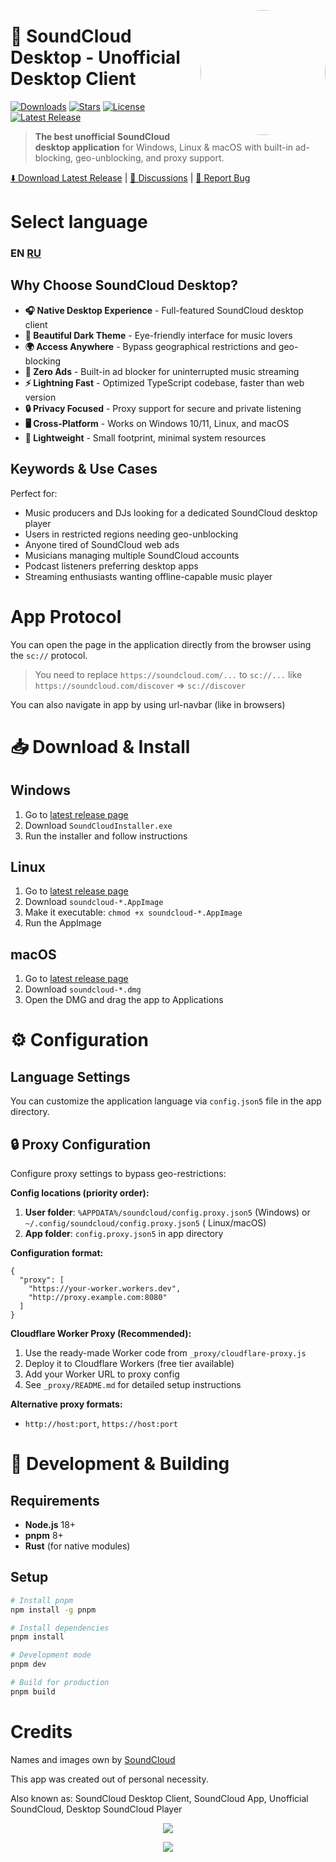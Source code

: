 <p>
<a href="https://soundcloud.com" alt="soundcloud">
<img src="https://raw.githubusercontent.com/zxcnoname666/SoundCloud-Desktop/main/icons/appLogo.png" width="200px" align="right" style="border-radius: 50%;" />
</a>

# 🎵 SoundCloud Desktop - Unofficial Desktop Client

[![Downloads](https://img.shields.io/github/downloads/zxcnoname666/SoundCloud-Desktop/total)](https://github.com/zxcnoname666/SoundCloud-Desktop/releases)
[![Stars](https://img.shields.io/github/stars/zxcnoname666/SoundCloud-Desktop)](https://github.com/zxcnoname666/SoundCloud-Desktop/stargazers)
[![License](https://img.shields.io/github/license/zxcnoname666/SoundCloud-Desktop)](LICENSE)
[![Latest Release](https://img.shields.io/github/v/release/zxcnoname666/SoundCloud-Desktop)](https://github.com/zxcnoname666/SoundCloud-Desktop/releases/latest)

> **The best unofficial SoundCloud desktop application** for Windows, Linux & macOS with built-in ad-blocking, geo-unblocking, and proxy support.

[⬇️ Download Latest Release](https://github.com/zxcnoname666/SoundCloud-Desktop/releases/latest) | [📖 Discussions](https://github.com/zxcnoname666/SoundCloud-Desktop/discussions) | [🐛 Report Bug](https://github.com/zxcnoname666/SoundCloud-Desktop/issues)

# Select language

### EN [RU](https://github.com/zxcnoname666/SoundCloud-Desktop/blob/main/README-RU.md)

## Why Choose SoundCloud Desktop?

- **🎧 Native Desktop Experience** - Full-featured SoundCloud desktop client
- **🌙 Beautiful Dark Theme** - Eye-friendly interface for music lovers
- **🌍 Access Anywhere** - Bypass geographical restrictions and geo-blocking
- **🚫 Zero Ads** - Built-in ad blocker for uninterrupted music streaming
- **⚡ Lightning Fast** - Optimized TypeScript codebase, faster than web version
- **🔒 Privacy Focused** - Proxy support for secure and private listening
- **🖥️ Cross-Platform** - Works on Windows 10/11, Linux, and macOS
- **💾 Lightweight** - Small footprint, minimal system resources

## Keywords & Use Cases

Perfect for:
- Music producers and DJs looking for a dedicated SoundCloud desktop player
- Users in restricted regions needing geo-unblocking
- Anyone tired of SoundCloud web ads
- Musicians managing multiple SoundCloud accounts
- Podcast listeners preferring desktop apps
- Streaming enthusiasts wanting offline-capable music player

# App Protocol

You can open the page in the application directly from the browser using the
`sc://` protocol.

> You need to replace `https://soundcloud.com/...` to `sc://...` like
> `https://soundcloud.com/discover` => `sc://discover`

You can also navigate in app by using url-navbar (like in browsers)

# 📥 Download & Install

## Windows

1. Go to [latest release page](https://github.com/zxcnoname666/SoundCloud-Desktop/releases/latest)
2. Download `SoundCloudInstaller.exe`
3. Run the installer and follow instructions

## Linux

1. Go to [latest release page](https://github.com/zxcnoname666/SoundCloud-Desktop/releases/latest)
2. Download `soundcloud-*.AppImage`
3. Make it executable: `chmod +x soundcloud-*.AppImage`
4. Run the AppImage

## macOS

1. Go to [latest release page](https://github.com/zxcnoname666/SoundCloud-Desktop/releases/latest)
2. Download `soundcloud-*.dmg`
3. Open the DMG and drag the app to Applications

# ⚙️ Configuration

## Language Settings

You can customize the application language via `config.json5` file in the app directory.

## 🔒 Proxy Configuration

Configure proxy settings to bypass geo-restrictions:

**Config locations (priority order):**

1. **User folder**: `%APPDATA%/soundcloud/config.proxy.json5` (Windows) or `~/.config/soundcloud/config.proxy.json5` (
   Linux/macOS)
2. **App folder**: `config.proxy.json5` in app directory

**Configuration format:**

```json5
{
  "proxy": [
    "https://your-worker.workers.dev",
    "http://proxy.example.com:8080"
  ]
}
```

**Cloudflare Worker Proxy (Recommended):**

1. Use the ready-made Worker code from `_proxy/cloudflare-proxy.js`
2. Deploy it to Cloudflare Workers (free tier available)
3. Add your Worker URL to proxy config
4. See `_proxy/README.md` for detailed setup instructions

**Alternative proxy formats:**

- `http://host:port`, `https://host:port`

# 🔨 Development & Building

## Requirements

- **Node.js** 18+
- **pnpm** 8+
- **Rust** (for native modules)

## Setup

```bash
# Install pnpm
npm install -g pnpm

# Install dependencies  
pnpm install

# Development mode
pnpm dev

# Build for production
pnpm build
```

# Credits

Names and images own by [SoundCloud](https://soundcloud.com)

This app was created out of personal necessity.

Also known as: SoundCloud Desktop Client, SoundCloud App, Unofficial SoundCloud, Desktop SoundCloud Player


<p align="center">
<a href="javascript:void(0)" align="center">
  <img src="https://api.star-history.com/svg?repos=zxcnoname666/Soundcloud-Desktop&type=Date"/>
</a>
</p>
<p align="center">
<a href="javascript:void(0)" align="center">
   <img src="https://count.getloli.com/get/@soundcloud-desktop">
</a>
</p>
